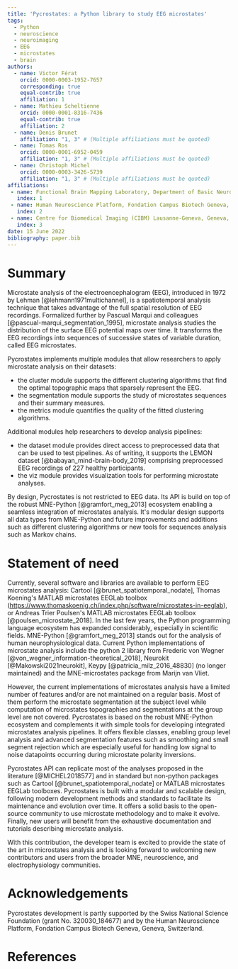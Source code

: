 ```yaml
---
title: 'Pycrostates: a Python library to study EEG microstates'
tags:
  - Python
  - neuroscience
  - neuroimaging
  - EEG
  - microstates
  - brain
authors:
  - name: Victor Férat
    orcid: 0000-0003-1952-7657
    corresponding: true
    equal-contrib: true
    affiliation: 1
  - name: Mathieu Scheltienne
    orcid: 0000-0001-8316-7436
    equal-contrib: true
    affiliation: 2
  - name: Denis Brunet
    affiliation: "1, 3" # (Multiple affiliations must be quoted)
  - name: Tomas Ros
    orcid: 0000-0001-6952-0459
    affiliation: "1, 3" # (Multiple affiliations must be quoted)
  - name: Christoph Michel
    orcid: 0000-0003-3426-5739
    affiliation: "1, 3" # (Multiple affiliations must be quoted)
affiliations:
 - name: Functional Brain Mapping Laboratory, Department of Basic Neurosciences, Campus Biotech, University of Geneva, Geneva, Switzerland
   index: 1
 - name: Human Neuroscience Platform, Fondation Campus Biotech Geneva, Geneva, Switzerland
   index: 2
 - name: Centre for Biomedical Imaging (CIBM) Lausanne-Geneva, Geneva, Switzerland
   index: 3
date: 15 June 2022
bibliography: paper.bib
---
```


# Summary

Microstate analysis of the electroencephalogram (EEG), introduced in 1972 by
Lehman [@lehmann1971multichannel], is a spatiotemporal analysis technique that
takes advantage of the full spatial resolution of EEG recordings. Formalized
further by Pascual Marqui and colleagues [@pascual-marqui_segmentation_1995],
microstate analysis studies the distribution of the surface EEG potential maps
over time. It transforms the EEG recordings into sequences of successive states
of variable duration, called EEG microstates.

Pycrostates implements multiple modules that allow researchers to apply
microstate analysis on their datasets:

- the cluster module supports the different clustering algorithms that find the
  optimal topographic maps that sparsely represent the EEG.
- the segmentation module supports the study of microstates sequences and their
  summary measures.
- the metrics module quantifies the quality of the fitted clustering
  algorithms.

Additional modules help researchers to develop analysis pipelines:

- the dataset module provides direct access to preprocessed data that can be
  used to test pipelines. As of writing, it supports the LEMON dataset
  [@babayan_mind-brain-body_2019] comprising preprocessed EEG recordings of 227
  healthy participants.
- the viz module provides visualization tools for performing microstate
  analyses.

By design, Pycrostates is not restricted to EEG data. Its API is build on top
of the robust MNE-Python [@gramfort_meg_2013] ecosystem enabling a seamless
integration of microstates analysis. It's modular design supports all data
types from MNE-Python and future improvements and additions such as different
clustering algorithms or new tools for sequences analysis such as Markov
chains.

# Statement of need

Currently, several software and libraries are available to perform EEG
microstates analysis: Cartool [@brunet_spatiotemporal_nodate], Thomas Koening's
MATLAB microstates EEGLab toolbox (https://www.thomaskoenig.ch/index.php/software/microstates-in-eeglab),
or Andreas Trier Poulsen's MATLAB microstates EEGLab toolbox
[@poulsen_microstate_2018]. In the last few years, the Python programming
language ecosystem has expanded considerably, especially in scientific fields.
MNE-Python [@gramfort_meg_2013] stands out for the analysis of
human neurophysiological data. Current Python implementations of microstate
analysis include the python 2 library from Frederic von Wegner
[@von_wegner_information-theoretical_2018], Neurokit [@Makowski2021neurokit],
Keypy [@patricia_milz_2016_48830] (no longer maintained) and the
MNE-microstates package from Marijn van Vliet.

However, the current implementations of microstates analysis have a limited
number of features and/or are not maintained on a regular basis. Most of them
perform the microstate segmentation at the subject level while computation of
microstates topographies and segmentations at the group level are not covered.
Pycrostates is based on the robust MNE-Python ecosystem and complements it with
simple tools for developing integrated microstates analysis pipelines. It
offers flexible classes, enabling group level analysis and advanced
segmentation features such as smoothing and small segment rejection which are
especially useful for handling low signal to noise datapoints occurring during
microstate polarity inversions.

Pycrostates API can replicate most of the analyses proposed in the literature
[@MICHEL2018577] and in standard but non-python packages such as
Cartool [@brunet_spatiotemporal_nodate] or MATLAB microstates EEGLab toolboxes.
Pycrostates is built with a modular and scalable design, following modern
development methods and standards to facilitate its maintenance and evolution
over time. It offers a solid basis to the open-source community to use
microstate methodology and to make it evolve. Finally, new users will benefit
from the exhaustive documentation and tutorials describing microstate analysis.

With this contribution, the developer team is excited to provide the state of
the art in microstates analysis and is looking forward to welcoming new
contributors and users from the broader MNE, neuroscience, and
electrophysiology communities.

# Acknowledgements

Pycrostates development is partly supported by the Swiss National Science
Foundation (grant No. 320030_184677) and by the Human Neuroscience Platform,
Fondation Campus Biotech Geneva, Geneva, Switzerland.

# References
